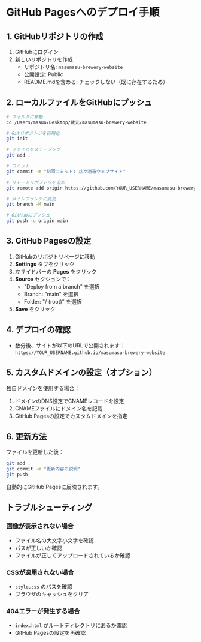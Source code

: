 # GitHub Pagesへのデプロイ手順

## 1. GitHubリポジトリの作成

1. GitHubにログイン
2. 新しいリポジトリを作成
   - リポジトリ名: `masumasu-brewery-website`
   - 公開設定: Public
   - README.mdを含める: チェックしない（既に存在するため）

## 2. ローカルファイルをGitHubにプッシュ

```bash
# フォルダに移動
cd /Users/masuo/Desktop/蔵元/masumasu-brewery-website

# Gitリポジトリを初期化
git init

# ファイルをステージング
git add .

# コミット
git commit -m "初回コミット: 益々酒造ウェブサイト"

# リモートリポジトリを追加
git remote add origin https://github.com/YOUR_USERNAME/masumasu-brewery-website.git

# メインブランチに変更
git branch -M main

# GitHubにプッシュ
git push -u origin main
```

## 3. GitHub Pagesの設定

1. GitHubのリポジトリページに移動
2. **Settings** タブをクリック
3. 左サイドバーの **Pages** をクリック
4. **Source** セクションで：
   - "Deploy from a branch" を選択
   - Branch: "main" を選択
   - Folder: "/ (root)" を選択
5. **Save** をクリック

## 4. デプロイの確認

- 数分後、サイトが以下のURLで公開されます：
  `https://YOUR_USERNAME.github.io/masumasu-brewery-website`

## 5. カスタムドメインの設定（オプション）

独自ドメインを使用する場合：

1. ドメインのDNS設定でCNAMEレコードを設定
2. CNAMEファイルにドメイン名を記載
3. GitHub Pagesの設定でカスタムドメインを指定

## 6. 更新方法

ファイルを更新した後：

```bash
git add .
git commit -m "更新内容の説明"
git push
```

自動的にGitHub Pagesに反映されます。

## トラブルシューティング

### 画像が表示されない場合
- ファイル名の大文字小文字を確認
- パスが正しいか確認
- ファイルが正しくアップロードされているか確認

### CSSが適用されない場合
- `style.css` のパスを確認
- ブラウザのキャッシュをクリア

### 404エラーが発生する場合
- `index.html` がルートディレクトリにあるか確認
- GitHub Pagesの設定を再確認